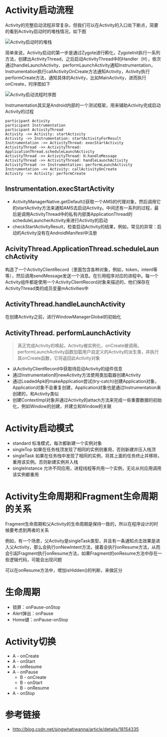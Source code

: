 # Activity启动流程

Activity的完整启动流程非常复杂，但我们可以在Activity的入口处下断点，简要的看到Activity启动时的堆栈情况，如下图

![Activity启动时的堆栈](http://7xuvhf.com1.z0.glb.clouddn.com/FphHAfwJ5dwmTGbG_P3P_aUqbsF7)

简单来说，Activity启动的第一步是通过Zygote进行孵化，ZygoteInit执行一系列方法，创建出ActivityThread，之后启动ActivityThread中的Handler（H），依次通过handleLaunchActivity、performLaunchActivity通知Instrumentation，Instrumentation执行callActivityOnCreate方法通知Activity，Activity执行performCreate方法，通知具体的Activity，比如MainActivity，进而执行onCreate，时序图如下

![Activity启动流程时序图](http://7xuvhf.com1.z0.glb.clouddn.com/Fqawh0dLR3Rv1zOlnYDa6MzvUWLl)

Instrumentation其实是Android内部的一个测试框架，用来辅助Activity完成启动Activity的过程

```
participant Activity
participant Instrumentation
participant ActivityThread
Activity ->> Activity: startActivity
Activity ->> Instrumentation: startActivityForResult
Instrumentation ->> ActivityThread: execStartActivity
ActivityThread ->> ActivityThread: ApplicationThread.scheduleLaunchActivity
ActivityThread ->> ActivityThread: H.handleMessage
ActivityThread ->> ActivityThread: handleLaunchActivity
ActivityThread ->> Instrumentation: performLaunchActivity
Instrumentation ->> Activity: callActivityOnCreate
Activity ->> Activity: performCreate
```

## Instrumentation.execStartActivity

- ActivityManagerNative.getDefault()获取一个AMS的代理对象，然后调用它的startActivity方法来通知AMS去启动Activity。中间还有一系列的过程，最后是调用ActivityThread中的私有内部类ApplicationThread的scheduleLauncherActivity来进行Activity的启动
- checkStartActivityResult，检查启动Activity的结果，例如，常见的异常：启动的Activity没有在AndroidManifest中注册

## AcivityThread.ApplicationThread.scheduleLaunchActivity

构造了一个ActivityClientRecord（里面包含各种对象，例如，token，intent等等），然后调用sendMessage发送一个消息。在引用程序对应的进程中。每一个Activity组件都是使用一个ActivityClientRecord对象来描述的，他们保存在ActivityThread类的成员变量mActivities中

## ActivityThread.handleLaunchActivity

在创建Activity之前，进行WindowManagerGlobal的初始化

## ActivityThread. performLaunchActivity

> 真正完成Activity的唤起，Activity被实例化，onCreate被调用。performLaunchActivity函数加载用户自定义的Activity的派生类，并执行其onCreate函数，它将返回此Activity对象

- 从ActivityClientRecord中获取待启动Activity的组件信息
- 通过Instrumentation的newActivity方法使用类加载器创建Activity
- 通过LoadedApk的makeApplication尝试(try-catch)创建Application对象，Application对象不会重复创建，Application对象也是通过Instrumentation来创建的，和Activity类似
-  创建ContextImpl对象并通过Activity的attach方法来完成一些重要数据的初始化，例如Window的创建，并建立和Window的关联

# Activity启动模式

- standard 标准模式，每次都新建一个实例对象
- singleTop 如果在任务栈顶发现了相同的实例则重用，否则新建并压入栈顶
- singleTask 如果在任务栈中发现了相同的实例，将其上面的任务终止并移除，重用该实例。否则新建实例并入栈
- singleInstance 允许不同应用，进程线程等共用一个实例，无论从何应用调用该实例都重用

# Activity生命周期和Fragment生命周期的关系

Fragment生命周期和父Activity的生命周期是保持一致的，所以在程序设计的时候要考虑到两者的关系

例如，有一个场景，父Activity是singleTask类型，并且有一条通知点击效果是进入父Activity，那么会执行onNewIntent方法，接着会执行onResume方法，从而会引起Fragment执行onResume方法，如果Fragment的onResume方法中存在一些逻辑代码，可能会出现问题

可以在onResume方法中，增加isHidden()的判断，来做区分

# 生命周期

- 锁屏：onPause-onStop
- Alert弹出：onPause
- Home键：onPause-onStop

# Activity切换

- A - onCreate
- A - onStart
- A - onResume
- A - onPause
	- B - onCreate
	- B - onStart
	- B - onResume
- A - onStop

# 参考链接

- http://blog.csdn.net/singwhatiwanna/article/details/18154335